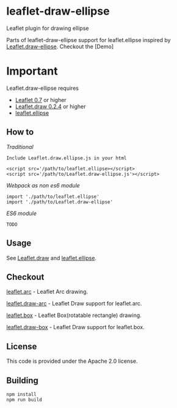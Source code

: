# leaflet-draw-ellipse
Leaflet plugin for drawing ellipse

Parts of leaflet-draw-ellipse support for leaflet.ellipse inspired by [Leaflet.draw-ellipse](https://github.com/haleystorm/Leaflet.draw-ellipse). Checkout the [Demo]

# Important
Leaflet.draw-ellipse requires 

+ [Leaflet 0.7](https://github.com/Leaflet/Leaflet/releases/tag/v0.7) or higher
+ [Leaflet.draw 0.2.4](https://github.com/Leaflet/Leaflet.draw/releases/tag/v0.2.4) or higher
+ [leaflet.ellipse](https://github.com/jdfergason/Leaflet.Ellipse)

## How to

*Traditional*

    Include Leaflet.draw.ellipse.js in your html

    <script src='/path/to/leaflet.ellipse></script>
    <script src='/path/to/Leaflet.draw-ellipse.js'></script>

*Webpack as non es6 module*

    import './path/to/leaflet.ellipse'
    import './path/to/Leaflet.draw-ellipse'


*ES6 module*

    TODO

## Usage

See [Leaflet.draw](https://github.com/Leaflet/Leaflet.draw#using) and [leaflet.ellipse](https://github.com/jdfergason/Leaflet.Ellipse).

## Checkout


[leaflet.arc](https://github.com/jjwtay/leaflet.arc) - Leaflet Arc drawing.

[leaflet.draw-arc](https://github.com/jjwtay/leaflet.draw-arc) - Leaflet Draw support for leaflet.arc.

[leaflet.box](https://github.com/jjwtay/leaflet.box) - Leaflet Box(rotatable rectangle) drawing.

[leaflet.draw-box](https://github.com/jjwtay/leaflet.draw-box) - Leaflet Draw support for leaflet.box.

## License

This code is provided under the Apache 2.0 license.

## Building

```
npm install
npm run build
```
